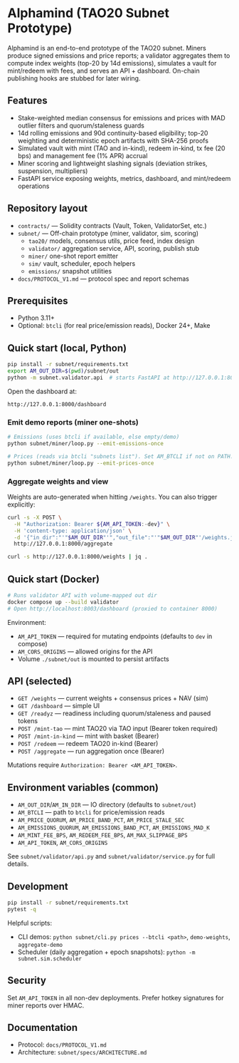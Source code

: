 # Alphamind (TAO20 Subnet Prototype)

Alphamind is an end-to-end prototype of the TAO20 subnet. Miners produce signed emissions and price reports; a validator aggregates them to compute index weights (top-20 by 14d emissions), simulates a vault for mint/redeem with fees, and serves an API + dashboard. On-chain publishing hooks are stubbed for later wiring.

## Features
- Stake-weighted median consensus for emissions and prices with MAD outlier filters and quorum/staleness guards
- 14d rolling emissions and 90d continuity-based eligibility; top-20 weighting and deterministic epoch artifacts with SHA-256 proofs
- Simulated vault with mint (TAO and in-kind), redeem in-kind, tx fee (20 bps) and management fee (1% APR) accrual
- Miner scoring and lightweight slashing signals (deviation strikes, suspension, multipliers)
- FastAPI service exposing weights, metrics, dashboard, and mint/redeem operations

## Repository layout
- `contracts/` — Solidity contracts (Vault, Token, ValidatorSet, etc.)
- `subnet/` — Off-chain prototype (miner, validator, sim, scoring)
  - `tao20/` models, consensus utils, price feed, index design
  - `validator/` aggregation service, API, scoring, publish stub
  - `miner/` one-shot report emitter
  - `sim/` vault, scheduler, epoch helpers
  - `emissions/` snapshot utilities
- `docs/PROTOCOL_V1.md` — protocol spec and report schemas

## Prerequisites
- Python 3.11+
- Optional: `btcli` (for real price/emission reads), Docker 24+, Make

## Quick start (local, Python)
```bash
pip install -r subnet/requirements.txt
export AM_OUT_DIR=$(pwd)/subnet/out
python -m subnet.validator.api  # starts FastAPI at http://127.0.0.1:8000
```

Open the dashboard at:
```
http://127.0.0.1:8000/dashboard
```

### Emit demo reports (miner one-shots)
```bash
# Emissions (uses btcli if available, else empty/demo)
python subnet/miner/loop.py --emit-emissions-once

# Prices (reads via btcli "subnets list"). Set AM_BTCLI if not on PATH.
python subnet/miner/loop.py --emit-prices-once
```

### Aggregate weights and view
Weights are auto-generated when hitting `/weights`. You can also trigger explicitly:
```bash
curl -s -X POST \
  -H "Authorization: Bearer ${AM_API_TOKEN:-dev}" \
  -H 'content-type: application/json' \
  -d '{"in_dir":"'"$AM_OUT_DIR"'","out_file":"'"$AM_OUT_DIR"'/weights.json","top_n":20}' \
  http://127.0.0.1:8000/aggregate

curl -s http://127.0.0.1:8000/weights | jq .
```

## Quick start (Docker)
```bash
# Runs validator API with volume-mapped out dir
docker compose up --build validator
# Open http://localhost:8003/dashboard (proxied to container 8000)
```
Environment:
- `AM_API_TOKEN` — required for mutating endpoints (defaults to `dev` in compose)
- `AM_CORS_ORIGINS` — allowed origins for the API
- Volume `./subnet/out` is mounted to persist artifacts

## API (selected)
- `GET /weights` — current weights + consensus prices + NAV (sim)
- `GET /dashboard` — simple UI
- `GET /readyz` — readiness including quorum/staleness and paused tokens
- `POST /mint-tao` — mint TAO20 via TAO input (Bearer token required)
- `POST /mint-in-kind` — mint with basket (Bearer)
- `POST /redeem` — redeem TAO20 in-kind (Bearer)
- `POST /aggregate` — run aggregation once (Bearer)

Mutations require `Authorization: Bearer <AM_API_TOKEN>`.

## Environment variables (common)
- `AM_OUT_DIR`/`AM_IN_DIR` — IO directory (defaults to `subnet/out`)
- `AM_BTCLI` — path to `btcli` for price/emission reads
- `AM_PRICE_QUORUM`, `AM_PRICE_BAND_PCT`, `AM_PRICE_STALE_SEC`
- `AM_EMISSIONS_QUORUM`, `AM_EMISSIONS_BAND_PCT`, `AM_EMISSIONS_MAD_K`
- `AM_MINT_FEE_BPS`, `AM_REDEEM_FEE_BPS`, `AM_MAX_SLIPPAGE_BPS`
- `AM_API_TOKEN`, `AM_CORS_ORIGINS`

See `subnet/validator/api.py` and `subnet/validator/service.py` for full details.

## Development
```bash
pip install -r subnet/requirements.txt
pytest -q
```

Helpful scripts:
- CLI demos: `python subnet/cli.py prices --btcli <path>`, `demo-weights`, `aggregate-demo`
- Scheduler (daily aggregation + epoch snapshots): `python -m subnet.sim.scheduler`

## Security
Set `AM_API_TOKEN` in all non-dev deployments. Prefer hotkey signatures for miner reports over HMAC.

## Documentation
- Protocol: `docs/PROTOCOL_V1.md`
- Architecture: `subnet/specs/ARCHITECTURE.md`
